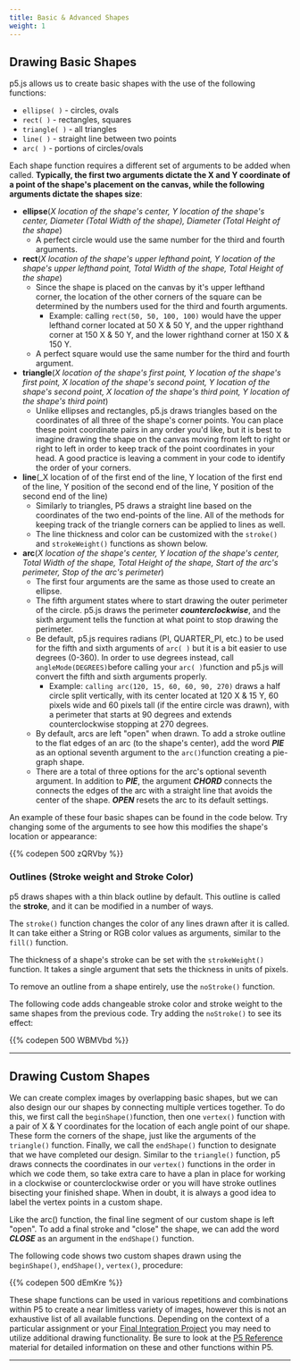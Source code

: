```yaml
---
title: Basic & Advanced Shapes
weight: 1
---
```

## Drawing Basic Shapes

p5.js allows us to create basic shapes with the use of the following functions:

* `ellipse( )` - circles, ovals
* `rect( )` - rectangles, squares
* `triangle( )` - all triangles
* `line( )` - straight line between two points
* `arc( )` - portions of circles/ovals

Each shape function requires a different set of arguments to be added when called. **Typically, the first two arguments dictate the X and Y coordinate of a point of the shape's placement on the canvas, while the following arguments dictate the shapes size**:

* **ellipse**(_X location of the shape's center, Y location of the shape's center, Diameter (Total Width of the shape), Diameter (Total Height of the shape_)
  * A perfect circle would use the same number for the third and fourth arguments.
* **rect**(_X location of the shape's upper lefthand point, Y location of the shape's upper lefthand point, Total Width of the shape, Total Height of the shape_)
  * Since the shape is placed on the canvas by it's upper lefthand corner, the location of the other corners of the square can be determined by the numbers used for the third and fourth arguments.
    * Example: calling `rect(50, 50, 100, 100)` would have the upper lefthand corner located at 50 X & 50 Y, and the upper righthand corner at 150 X & 50 Y, and the lower righthand corner at 150 X & 150 Y.
  * A perfect square would use the same number for the third and fourth argument.
* **triangle**(_X location of the shape's first point, Y location of the shape's first point, X location of the shape's second point, Y location of the shape's second point, X location of the shape's third point, Y location of the shape's third point_)
  * Unlike ellipses and rectangles, p5.js draws triangles based on the coordinates of all three of the shape's corner points. You can place these point coordinate pairs in any order you'd like, but it is best to imagine drawing the shape on the canvas moving from left to right or right to left in order to keep track of the point coordinates in your head. A good practice is leaving a comment in your code to identify the order of your corners.
* **line**(_X location of of the first end of the line, Y location of the first end of the line, Y position of the second end of the line, Y position of the second end of the line)
  * Similarly to triangles, P5 draws a straight line based on the coordinates of the two end-points of the line. All of the methods for keeping track of the triangle corners can be applied to lines as well.
  * The line thickness and color can be customized with the `stroke()` and `strokeWeight()` functions as shown below.
* **arc**(_X location of the shape's center, Y location of the shape's center, Total Width of the shape, Total Height of the shape, Start of the arc's perimeter, Stop of the arc's perimeter_)
  * The first four arguments are the same as those used to create an ellipse. 
  * The fifth argument states where to start drawing the outer perimeter of the circle. p5.js draws the perimeter _**counterclockwise**_, and the sixth argument tells the function at what point to stop drawing the perimeter.
  * Be default, p5.js requires radians (PI, QUARTER_PI, etc.) to be used for the fifth and sixth arguments of `arc( )` but it is a bit easier to use degrees (0-360). In order to use degrees instead, call `angleMode(DEGREES)`before calling your `arc( )`function and p5.js will convert the fifth and sixth arguments properly.
    * Example: `calling arc(120, 15, 60, 60, 90, 270)` draws a half circle split vertically, with its center located at 120 X & 15 Y, 60 pixels wide and 60 pixels tall (if the entire circle was drawn), with a perimeter that starts at 90 degrees and extends counterclockwise stopping at 270 degrees.
  * By default, arcs are left "open" when drawn. To add a stroke outline to the flat edges of an arc (to the shape's center), add the word **_PIE_** as an optional seventh argument to the `arc()`function creating a pie-graph shape.
  * There are a total of three options for the arc's optional seventh argument. In addition to **_PIE_**, the argument **_CHORD_** connects the connects the edges of the arc with a straight line that avoids the center of the shape. **_OPEN_** resets the arc to its default settings.

An example of these four basic shapes can be found in the code below. Try changing some of the arguments to see how this modifies the shape's location or appearance:

{{% codepen 500 zQRVby %}}

### Outlines (Stroke weight and Stroke Color)

p5 draws shapes with a thin black outline by default. This outline is called the **stroke**, and it can be modified in a number of ways.

The `stroke()` function changes the color of any lines drawn after it is called. It can take either a String or RGB color values as arguments, similar to the `fill()` function. 

The thickness of a shape's stroke can be set with the `strokeWeight()` function. It takes a single argument that sets the thickness in units of pixels.

To remove an outline from a shape entirely, use the `noStroke()` function.

The following code adds changeable stroke color and stroke weight to the same shapes from the previous code. Try adding the `noStroke()` to see its effect:

{{% codepen 500 WBMVbd %}}

---

## Drawing Custom Shapes

We can create complex images by overlapping basic shapes, but we can also design our our shapes by connecting multiple vertices together. To do this, we first call the `beginShape()`function, then one `vertex()` function with a pair of X & Y coordinates for the location of each angle point of our shape. These form the corners of the shape, just like the arguments of the `triangle()` function. Finally, we call the `endShape()` function to designate that we have completed our design. Similar to the `triangle()` function, p5 draws connects the coordinates in our `vertex()` functions in the order in which we code them, so take extra care to have a plan in place for working in a clockwise or counterclockwise order or you will have stroke outlines bisecting your finished shape. When in doubt, it is always a good idea to label the vertex points in a custom shape.

Like the arc() function, the final line segment of our custom shape is left "open". To add a final stroke and "close" the shape, we can add the word **_CLOSE_** as an argument in the `endShape()` function.

The following code shows two custom shapes drawn using the `beginShape()`, `endShape()`, `vertex()`, procedure:

{{% codepen 500 dEmKre %}}

These shape functions can be used in various repetitions and combinations within P5 to create a near limitless variety of images, however this is not an exhaustive list of all available functions. Depending on the context of a particular assignment or your [Final Integration Project](https://pdm.lsupathways.org/5_integrationproject/) you may need to utilize additional drawing functionality. Be sure to look at the [P5 Reference](https://p5js.org/reference/) material for detailed information on these and other functions within P5.

---
